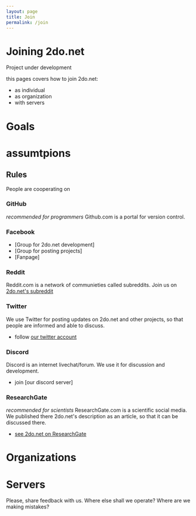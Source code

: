 ```yaml
---
layout: page
title: Join
permalink: /join
---
```


# Joining 2do.net 
Project under development 

this pages covers how to join 2do.net:
* as individual
* as organization
* with servers 

# Goals 

# assumtpions 

## Rules 
People are cooperating on 



### GitHub
*recommended for programmers*
Github.com is a portal for version control.

### Facebook
* [Group for 2do.net development]
* [Group for posting projects]
* [Fanpage]

### Reddit
Reddit.com is a network of communieties called subreddits. Join us on [2do.net's subreddit](reddit.com/r/2donet)

### Twitter 
We use Twitter for posting updates on 2do.net and other projects, so that people are informed and able to discuss.
* follow [our twitter account]()

### Discord
Discord is an internet livechat/forum. We use it for discussion and development.
* join [our discord server]

### ResearchGate
*recommended for scientists*
ResearchGate.com is a scientific social media. We published there 2do.net's description as an article, so that it can be discussed there.
* [see 2do.net on ResearchGate]()



# Organizations 

# Servers

Please, share feedback with us. Where else shall we operate? Where are we making mistakes? 